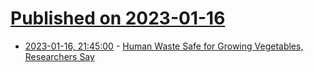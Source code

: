 # [Published on 2023-01-16](index.md)

* [2023-01-16, 21:45:00](https://science.slashdot.org/story/23/01/16/2118254/human-waste-safe-for-growing-vegetables-researchers-say?utm_source=rss1.0mainlinkanon&utm_medium=feed) - [Human Waste Safe for Growing Vegetables, Researchers Say](https://science.slashdot.org/story/23/01/16/2118254/human-waste-safe-for-growing-vegetables-researchers-say?utm_source=rss1.0mainlinkanon&utm_medium=feed)

